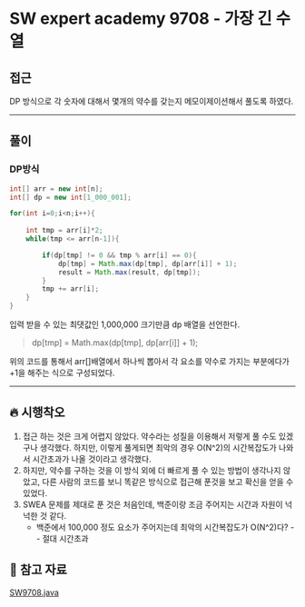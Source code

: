# SW expert academy 9708 - 가장 긴 수열

## 접근

DP 방식으로 각 숫자에 대해서 몇개의 약수를 갖는지 메모이제이션해서 풀도록 하였다.

---
## 풀이

### DP방식

```java
int[] arr = new int[n];
int[] dp = new int[1_000_001];

for(int i=0;i<n;i++){
 
    int tmp = arr[i]*2;
    while(tmp <= arr[n-1]){

        if(dp[tmp] != 0 && tmp % arr[i] == 0){
            dp[tmp] = Math.max(dp[tmp], dp[arr[i]] + 1);
            result = Math.max(result, dp[tmp]);
        }
        tmp += arr[i];
    }
}
```

입력 받을 수 있는 최댓값인 1,000,000 크기만큼 dp 배열을 선언한다.
> dp[tmp] = Math.max(dp[tmp], dp[arr[i]] + 1);

위의 코드를 통해서 arr[]배열에서 하나씩 뽑아서 각 요소를 약수로 가지는 부분에다가 +1을 해주는 식으로 구성되었다.



--- 
## 🔥 시행착오

1. 접근 하는 것은 크게 어렵지 않았다. 약수라는 성질을 이용해서 저렇게 풀 수도 있겠구나 생각했다. 하지만, 이렇게 풀게되면 최악의 경우 O(N^2)의 시간복잡도가 나와서 시간초과가 나올 것이라고 생각했다.
2. 하지만, 약수를 구하는 것을 이 방식 외에 더 빠르게 풀 수 있는 방법이 생각나지 않았고, 다른 사람의 코드를 보니 똑같은 방식으로 접근해 푼것을 보고 확신을 얻을 수 있었다.
3. SWEA 문제를 제대로 푼 것은 처음인데, 백준이랑 조금 주어지는 시간과 자원이 넉넉한 것 같다. 
    - 백준에서 100,000 정도 요소가 주어지는데 최악의 시간복잡도가 O(N^2)다? -- 절대 시간초과




## 💌 참고 자료

[SW9708.java](https://github.com/Rurril/Problem-Solving/blob/Test/Problem-Solving/PS/DP/SW9708.java)


